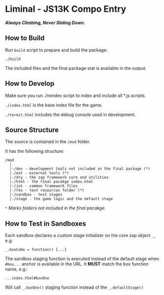 # Liminal - JS13K Compo Entry

**_Always Climbing, Never Sliding Down._**


## How to Build

Run ```build``` script to prepare and build the package:
```
./build
```

The included files and the final package stat is available in the output.


## How to Develop

Make sure you run ./reindex script to index and include all *.js scripts.

```./index.html``` is the base index file for the game.

```./termit.html``` includes the debug console used in development.


## Source Structure

The source is contained in the ```/mod``` folder.

It has the following structure:

```
/mod
  |
  |-/dev - development tools not included in the final package (*)
  |-/ext - external tools (*)
  |-/dry - the zap framework core and utilities
  |-/html - the final pacakge index.html
  |-/jet - common framework files
  |-/res - test resources folder (*)
  |-/sandbox - test stages
  |-/stage - the game logic and the default stage
```

```*``` *Marks folders not included in the final pacakge.*


## How to Test in Sandboxes

Each sandbox declares a custom stage initializer on the core zap object ```_```, e.g:

```
_.boxCube = function() {...}
```

The sandbox staging function is executed instead of the default stage
when ```#box...``` anchor is available in the URL.
It **MUST** match the box function name, e.g.:

```
...index.html#boxOne
```

Will call ```_.boxOne()``` staging function instead of the ```_.defaultStage()```


